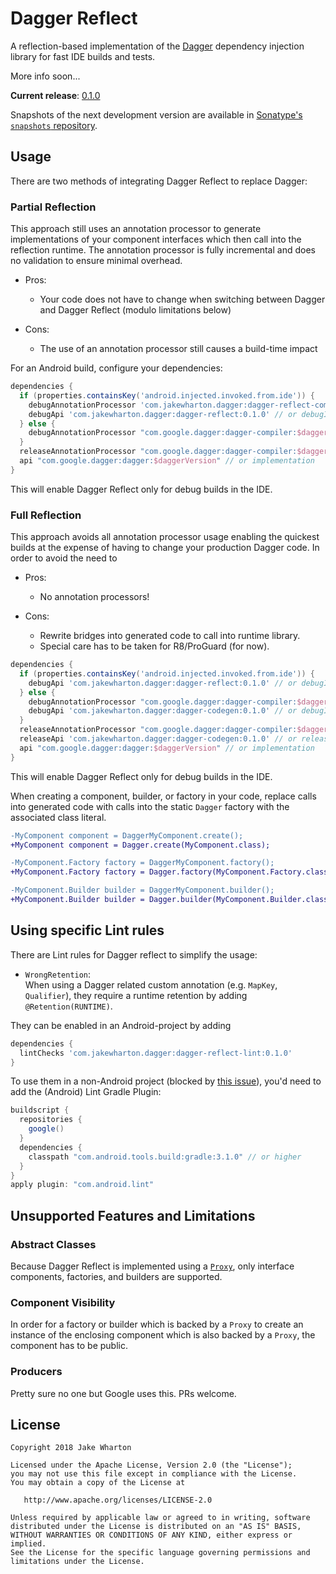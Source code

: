 Dagger Reflect
==============

A reflection-based implementation of the [Dagger][dagger] dependency injection library for fast
IDE builds and tests.

More info soon...


**Current release**: [0.1.0](CHANGELOG.md)

Snapshots of the next development version are available in [Sonatype's `snapshots` repository][snap].


Usage
-----

There are two methods of integrating Dagger Reflect to replace Dagger:

### Partial Reflection

This approach still uses an annotation processor to generate implementations of your component
interfaces which then call into the reflection runtime. The annotation processor is fully
incremental and does no validation to ensure minimal overhead.

  * Pros:
    * Your code does not have to change when switching between Dagger and Dagger Reflect
      (modulo limitations below)

  * Cons:
    * The use of an annotation processor still causes a build-time impact

For an Android build, configure your dependencies:

```groovy
dependencies {
  if (properties.containsKey('android.injected.invoked.from.ide')) {
    debugAnnotationProcessor 'com.jakewharton.dagger:dagger-reflect-compiler:0.1.0'
    debugApi 'com.jakewharton.dagger:dagger-reflect:0.1.0' // or debugImplementation
  } else {
    debugAnnotationProcessor "com.google.dagger:dagger-compiler:$daggerVersion"
  }
  releaseAnnotationProcessor "com.google.dagger:dagger-compiler:$daggerVersion"
  api "com.google.dagger:dagger:$daggerVersion" // or implementation
}
```

This will enable Dagger Reflect only for debug builds in the IDE.


### Full Reflection

This approach avoids all annotation processor usage enabling the quickest builds at the expense of
having to change your production Dagger code. In order to avoid the need to 

  * Pros:
    * No annotation processors!

  * Cons:
    * Rewrite bridges into generated code to call into runtime library.
    * Special care has to be taken for R8/ProGuard (for now).

```groovy
dependencies {
  if (properties.containsKey('android.injected.invoked.from.ide')) {
    debugApi 'com.jakewharton.dagger:dagger-reflect:0.1.0' // or debugImplementation  
  } else {
    debugAnnotationProcessor "com.google.dagger:dagger-compiler:$daggerVersion"
    debugApi 'com.jakewharton.dagger:dagger-codegen:0.1.0' // or debugImplementation
  }
  releaseAnnotationProcessor "com.google.dagger:dagger-compiler:$daggerVersion"
  releaseApi 'com.jakewharton.dagger:dagger-codegen:0.1.0' // or releaseImplementation
  api "com.google.dagger:dagger:$daggerVersion" // or implementation
}
```

This will enable Dagger Reflect only for debug builds in the IDE.

When creating a component, builder, or factory in your code, replace calls into generated code with
calls into the static `Dagger` factory with the associated class literal.

```diff
-MyComponent component = DaggerMyComponent.create();
+MyComponent component = Dagger.create(MyComponent.class);
```
```diff
-MyComponent.Factory factory = DaggerMyComponent.factory();
+MyComponent.Factory factory = Dagger.factory(MyComponent.Factory.class);
```
```diff
-MyComponent.Builder builder = DaggerMyComponent.builder();
+MyComponent.Builder builder = Dagger.builder(MyComponent.Builder.class);
```

Using specific Lint rules
-------------------------

There are Lint rules for Dagger reflect to simplify the usage:

  * `WrongRetention`:  
    When using a Dagger related custom annotation (e.g. `MapKey`, `Qualifier`), they require
    a runtime retention by adding `@Retention(RUNTIME)`.

They can be enabled in an Android-project by adding

```groovy
dependencies {
  lintChecks 'com.jakewharton.dagger:dagger-reflect-lint:0.1.0'
}
```

To use them in a non-Android project (blocked by [this issue](https://issuetracker.google.com/issues/112526243)),
you'd need to add the (Android) Lint Gradle Plugin:
```groovy
buildscript {
  repositories {
    google()
  }
  dependencies {
    classpath "com.android.tools.build:gradle:3.1.0" // or higher
  }
}
apply plugin: "com.android.lint"
```

Unsupported Features and Limitations
------------------------------------

### Abstract Classes

Because Dagger Reflect is implemented using a [`Proxy`][proxy], only interface components,
factories, and builders are supported.

### Component Visibility

In order for a factory or builder which is backed by a `Proxy` to create an instance of the
enclosing component which is also backed by a `Proxy`, the component has to be public.

### Producers

Pretty sure no one but Google uses this. PRs welcome.



License
-------

    Copyright 2018 Jake Wharton

    Licensed under the Apache License, Version 2.0 (the "License");
    you may not use this file except in compliance with the License.
    You may obtain a copy of the License at

       http://www.apache.org/licenses/LICENSE-2.0

    Unless required by applicable law or agreed to in writing, software
    distributed under the License is distributed on an "AS IS" BASIS,
    WITHOUT WARRANTIES OR CONDITIONS OF ANY KIND, either express or implied.
    See the License for the specific language governing permissions and
    limitations under the License.



 [dagger]: https://github.com/google/dagger/
 [snap]: https://oss.sonatype.org/content/repositories/snapshots/
 [proxy]: https://docs.oracle.com/en/java/javase/11/docs/api/java.base/java/lang/reflect/Proxy.html
